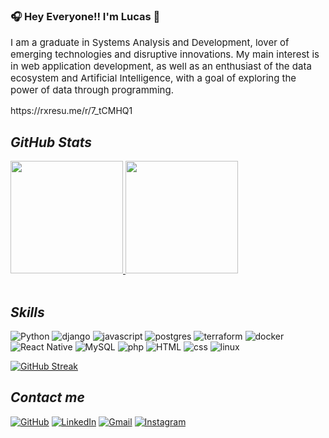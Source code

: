 ### 🎧 Hey Everyone!! I'm Lucas 🎸
<p style="font-size: 15px"> I am a graduate in Systems Analysis and Development, lover of emerging technologies and disruptive innovations. My main interest is in web application development, as well as an enthusiast of the data ecosystem and Artificial Intelligence, with a goal of exploring the power of data through programming.</p>
https://rxresu.me/r/7_tCMHQ1

<!-- ## Minhas Contribuições -->

## ***GitHub Stats***
<div>
  <a href="https://github.com/luk3mn">
    <img height="180em" src="https://github-readme-stats.vercel.app/api?username=luk3mn&show_icons=true&theme=dracula&include_all_commits=true&count_private=false"/>
    <img height="180em" src="https://github-readme-stats.vercel.app/api/top-langs/?username=luk3mn&layout=compact&langs_count=6&theme=dracula"/>
  </a>
</div><br>


## ***Skills***
![Python](https://img.shields.io/badge/python-%23000?style=for-the-badge&logo=python&color=%23000)
![django](https://img.shields.io/badge/django-%23000?style=for-the-badge&logo=django&color=%23000)
![javascript](https://img.shields.io/badge/javascript-%23000?style=for-the-badge&logo=javascript&color=%23000)
![postgres](https://img.shields.io/badge/postgresql-%23000?style=for-the-badge&logo=postgresql)
![terraform](https://img.shields.io/badge/terraform-%23000?style=for-the-badge&logo=terraform)
![docker](https://img.shields.io/badge/docker-%23000?style=for-the-badge&logo=docker)
![React Native](https://img.shields.io/badge/React-Native-000?style=for-the-badge&logo=React-Native)
![MySQL](https://img.shields.io/badge/MySQL-%23000?style=for-the-badge&logo=mysql)
![php](https://img.shields.io/badge/php-%23000?style=for-the-badge&logo=php)
![HTML](https://img.shields.io/badge/HTML-%23000?style=for-the-badge&logo=html5)
![css](https://img.shields.io/badge/css3-%23000?style=for-the-badge&logo=css3)
![linux](https://img.shields.io/badge/linux-%23000?style=for-the-badge&logo=linux)

[![GitHub Streak](https://streak-stats.demolab.com/?user=luk3mn&theme=radical&dates=FFF)](https://git.io/streak-stats)

## ***Contact me***
[![GitHub](https://img.shields.io/badge/github-%23000?style=for-the-badge&logo=github&logoColor=fff)](https://github.com/luk3mn)
[![LinkedIn](https://img.shields.io/badge/-LinkedIn-%230077B5?style=for-the-badge&logo=linkedin&logoColor=white)](https://www.linkedin.com/in/lucas-nunes-324822135/)
[![Gmail](https://img.shields.io/badge/-Gmail-%23333?style=for-the-badge&logo=gmail&logoColor=white)](mailto:lucasnunes2030@gmail.com)
[![Instagram](https://img.shields.io/badge/-Instagram-%23E4405F?style=for-the-badge&logo=instagram&logoColor=white)](https://www.instagram.com/luk3mn/)